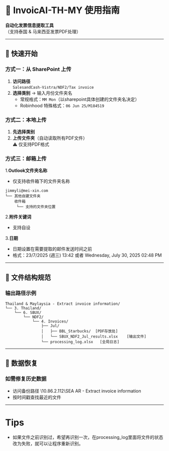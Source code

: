 # 📌 InvoicAI-TH-MY 使用指南

**自动化发票信息提取工具**  
（支持泰国 & 马来西亚发票PDF处理）

---

## 🚀 快速开始
### 方式一：从 SharePoint 上传
1. **访问路径**  
   `SalesandCash-Vistra/NDF2/Tax invoice`
2. **选择类别** → 输入月份文件夹名  
   - 常规格式：`MM Mon`（以sharepoint具体创建的文件夹名决定）  
   - Robinhood 特殊格式：`06 Jun 25/M184519`

### 方式二：本地上传
1. **先选择类别**  
2. **上传文件夹**（自动读取所有PDF文件）  
   ⚠️ 仅支持PDF格式
   
### 方式三：邮箱上传
1.**Outlook文件夹名称**
  - 仅支持收件箱下的文件夹名称 
```
jimmyli@mei-xin.com
└── 其他自建文件夹
    收件箱
     └── 支持的文件夹位置
```
2.**附件关键词**
  - 支持自设

3.**日期**
  - 日期设置在需要提取的邮件发送时间之前
  - 格式：23/7/2025 (週三) 13:42 或者 Wednesday, July 30, 2025 02:48 PM 
---

## 📂 文件结构规范
### 输出路径示例
```plaintext
Thailand & Maylaysia - Extract invoice information/
└── 3. Thailand/
    └── 6. SBUX/
        └── NDF2/
            └── 4. Invoices/
                ├── Jul/
                │   ├── BBL_Starbucks/  [PDF存放处]
                │   └── SBUX_NDF2_Jul_results.xlsx    [输出文件]
                └── processing_log.xlsx   [全局日志]
```

---

## 🔄 数据恢复
### 如需修复历史数据
- 访问备份路径 \\10.86.2.112\SEA AR - Extract invoice information
- 按时间戳查找最近的文件

---
# Tips
- 如果文件之前识别过，希望再识别一次，在processing_log里面将文件的状态改为失败，就可以让程序重新识别。


